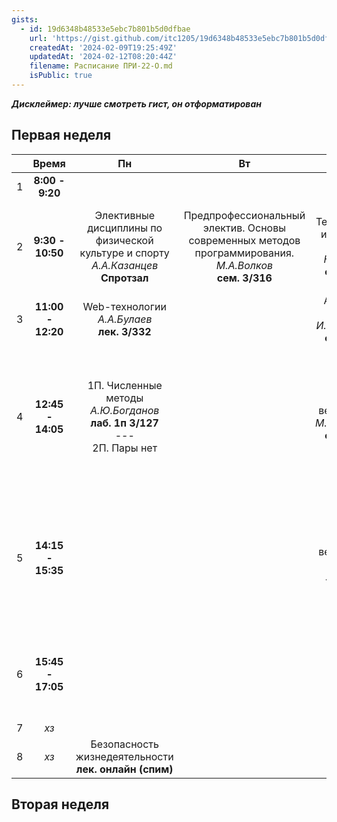 ```yaml
---
gists:
  - id: 19d6348b48533e5ebc7b801b5d0dfbae
    url: 'https://gist.github.com/itc1205/19d6348b48533e5ebc7b801b5d0dfbae'
    createdAt: '2024-02-09T19:25:49Z'
    updatedAt: '2024-02-12T08:20:44Z'
    filename: Расписание ПРИ-22-О.md
    isPublic: true
---
```

***Дисклеймер: лучше смотреть гист, он отформатирован***
## Первая неделя
|  | Время | Пн | Вт | Ср | Чт | Пт |
| :--: | :--: | :--: | :--: | :--: | :--: | :--: |
| 1 | **8:00 - 9:20** |  |  |  |  |  |
| 2 | **9:30 - 10:50** | Элективные дисциплины по физической культуре и спорту<br>*А.А.Казанцев*<br>**Спротзал** | Предпрофессиональный электив. Основы современных методов программирования.<br>*М.А.Волков*<br>**сем. 3/316** | Теория систем и системный анализ<br>*Н.О.Седова*<br>**сем. 3/314**<br> | Элективные дисциплины по физической культуре и спорту<br>*А.А.Казанцев*<br>**Спротзал** |  |
| 3 | **11:00 - 12:20** | Web-технологии<br>*А.А.Булаев*<br>**лек. 3/332** |  | Английский язык<br>*И.Р.Васильева*<br>**сем. 3/420** | Операционные системы<br>*В.А.Лукьянов*<br>**лек. 3/337** |  |
| 4 | **12:45 - 14:05** | 1П. Численные методы<br>*А.Ю.Богданов*<br>**лаб. 1п 3/127**<br>---<br>2П. Пары нет |  | Теория вероятностей<br>*М.С.Гаврилова*<br>**сем. 3/316** | 1П. Web-технологии<br>*Т.В.Шевченко*<br>**лаб. 3/301**<br>---<br>2П. Теория систем и системный анализ<br>*Н.О.Седова*<br>**лаб. 3/315** | 1П. Операционные системы<br>*В.А.Лукьянов*<br>**лаб. 3/326**<br>---<br>2П. Пары нет |
| 5 | **14:15 - 15:35** |  |  | Теория вероятностей<br>*А.А.Бутов*<br>**лек. 3/337** | 2П. Web-технологии<br>*Т.В.Шевченко*<br>**лаб. 3/301**<br>---<br>1П. Теория систем и системный анализ<br>*Н.О.Седова*<br>**лаб. 3/315** | 2П. Операционные системы<br>*В.А.Лукьянов*<br>**лаб. 3/326**<br>---<br>1П. Статистика для анализа<br>*С.А.Хрусталев*<br>**лаб. 3/505** |
| 6 | **15:45 - 17:05** |  |  |  |  | 1П. Пары нет<br>---<br>2П. Статистика для анализа<br>*С.А.Хрусталев*<br>**лаб. 3/505** |
| 7 | *хз* |  |  |  |  |  |
| 8 | *хз* | Безопасность жизнедеятельности<br>**лек. онлайн (спим)** |  |  |  |  |
## Вторая неделя

